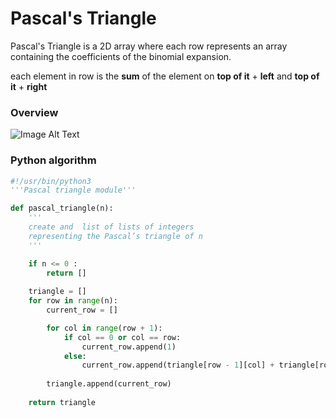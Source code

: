 # Pascal's Triangle

Pascal's Triangle is a 2D array where each row represents an array containing the coefficients of the binomial expansion.

each element in row is the **sum** of the element on **top of it** + **left** and **top of it** + **right**

### Overview

![Image Alt Text](https://codescracker.com/python/images/pascal-triangle-python.JPG)

### Python algorithm

```python
#!/usr/bin/python3
'''Pascal triangle module'''

def pascal_triangle(n):
	'''
	create and  list of lists of integers
	representing the Pascal’s triangle of n
	'''

	if n <= 0 :
		return []
	
	triangle = []
	for row in range(n):
		current_row = []

		for col in range(row + 1):
			if col == 0 or col == row:
				current_row.append(1)
			else:
				current_row.append(triangle[row - 1][col] + triangle[row - 1][col - 1])
		
		triangle.append(current_row)
	
	return triangle
```
